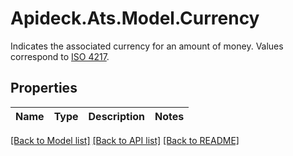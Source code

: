 # Apideck.Ats.Model.Currency
Indicates the associated currency for an amount of money. Values correspond to [ISO 4217](https://en.wikipedia.org/wiki/ISO_4217).

## Properties

Name | Type | Description | Notes
------------ | ------------- | ------------- | -------------

[[Back to Model list]](../README.md#documentation-for-models) [[Back to API list]](../README.md#documentation-for-api-endpoints) [[Back to README]](../README.md)

